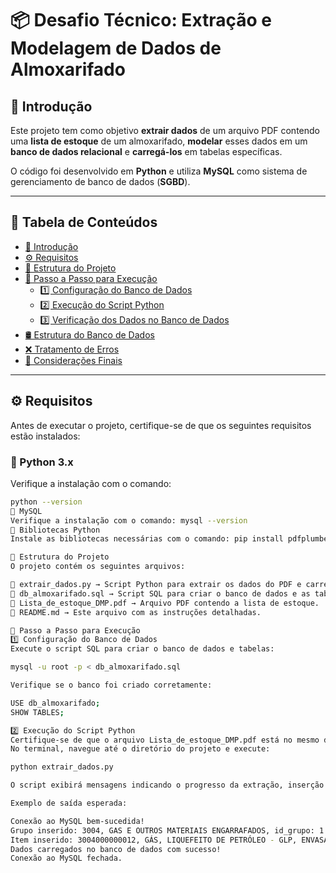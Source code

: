# 📦 Desafio Técnico: Extração e Modelagem de Dados de Almoxarifado

## 📌 Introdução
Este projeto tem como objetivo **extrair dados** de um arquivo PDF contendo uma **lista de estoque** de um almoxarifado, **modelar** esses dados em um **banco de dados relacional** e **carregá-los** em tabelas específicas.  

O código foi desenvolvido em **Python** e utiliza **MySQL** como sistema de gerenciamento de banco de dados (**SGBD**).

---

## 📑 Tabela de Conteúdos
- [📌 Introdução](#📌-introdução)
- [⚙️ Requisitos](#⚙️-requisitos)
- [📂 Estrutura do Projeto](#📂-estrutura-do-projeto)
- [🚀 Passo a Passo para Execução](#🚀-passo-a-passo-para-execução)
  - [1️⃣ Configuração do Banco de Dados](#1️⃣-configuração-do-banco-de-dados)
  - [2️⃣ Execução do Script Python](#2️⃣-execução-do-script-python)
  - [3️⃣ Verificação dos Dados no Banco de Dados](#3️⃣-verificação-dos-dados-no-banco-de-dados)
- [🛢️ Estrutura do Banco de Dados](#🛢️-estrutura-do-banco-de-dados)
- [❌ Tratamento de Erros](#❌-tratamento-de-erros)
- [📌 Considerações Finais](#📌-considerações-finais)

---

## ⚙️ Requisitos

Antes de executar o projeto, certifique-se de que os seguintes requisitos estão instalados:

### 📌 Python 3.x  
Verifique a instalação com o comando:
```bash
python --version
📌 MySQL
Verifique a instalação com o comando: mysql --version
📌 Bibliotecas Python
Instale as bibliotecas necessárias com o comando: pip install pdfplumber mysql-connector-python

📂 Estrutura do Projeto
O projeto contém os seguintes arquivos:

📌 extrair_dados.py → Script Python para extrair os dados do PDF e carregar no MySQL.
📌 db_almoxarifado.sql → Script SQL para criar o banco de dados e as tabelas.
📌 Lista_de_estoque_DMP.pdf → Arquivo PDF contendo a lista de estoque.
📌 README.md → Este arquivo com as instruções detalhadas.

🚀 Passo a Passo para Execução
1️⃣ Configuração do Banco de Dados
Execute o script SQL para criar o banco de dados e tabelas:

mysql -u root -p < db_almoxarifado.sql

Verifique se o banco foi criado corretamente:

USE db_almoxarifado;
SHOW TABLES;

2️⃣ Execução do Script Python
Certifique-se de que o arquivo Lista_de_estoque_DMP.pdf está no mesmo diretório que extrair_dados.py.
No terminal, navegue até o diretório do projeto e execute:

python extrair_dados.py

O script exibirá mensagens indicando o progresso da extração, inserção e possíveis erros.

Exemplo de saída esperada:

Conexão ao MySQL bem-sucedida!
Grupo inserido: 3004, GAS E OUTROS MATERIAIS ENGARRAFADOS, id_grupo: 1
Item inserido: 3004000000012, GÁS, LIQUEFEITO DE PETRÓLEO - GLP, ENVASADO EM BOTIJÃO 13KG (P-13), UNIDADE, id_grupo: 1
Dados carregados no banco de dados com sucesso!
Conexão ao MySQL fechada.





